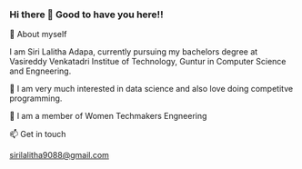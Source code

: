 ### Hi there 👋 Good to have you here!!

 
🌱 About myself

 I am Siri Lalitha Adapa, currently pursuing my bachelors degree at Vasireddy Venkatadri Institue of Technology, Guntur in Computer Science and Engneering.

👯 I am very much interested in data science and also love doing competitve programming.

👯  I am a member of Women Techmakers Engneering 

📫 Get in touch

sirilalitha9088@gmail.com

<!--
**sirilalithaadapa/SiriLalithaAdapa** is a ✨ _special_ ✨ repository because its `README.md` (this file) appears on your GitHub profile.










